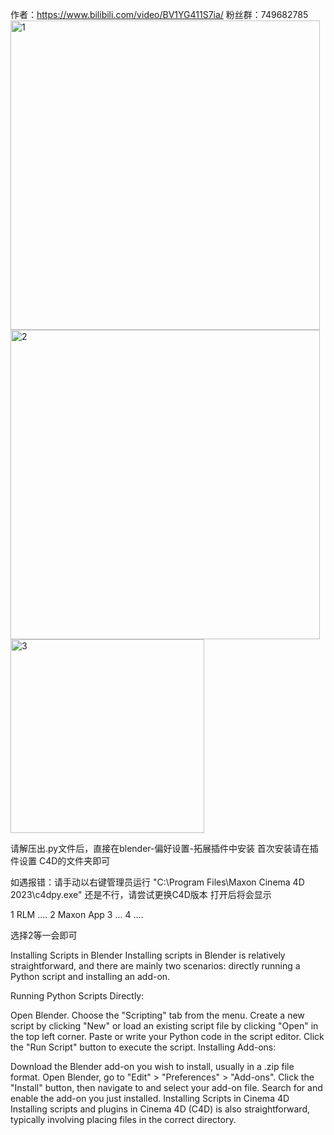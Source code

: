 作者：https://www.bilibili.com/video/BV1YG411S7ia/
粉丝群：749682785
<img width="495" alt="1" src="https://github.com/user-attachments/assets/0b215f08-5caf-4691-aec2-82262b928503">
<img width="495" alt="2" src="https://github.com/user-attachments/assets/c3c6eb1e-7047-4ca6-a198-012a4cd1ecdd">
<img width="310" alt="3" src="https://github.com/user-attachments/assets/6c8af83b-e6d3-4114-b410-b61c373115d1">



请解压出.py文件后，直接在blender-偏好设置-拓展插件中安装
首次安装请在插件设置 C4D的文件夹即可 

如遇报错：请手动以右键管理员运行 "C:\Program Files\Maxon Cinema 4D 2023\c4dpy.exe"
还是不行，请尝试更换C4D版本
打开后将会显示 

1 RLM ....
2 Maxon App
3 ...
4 ....


选择2等一会即可


Installing Scripts in Blender Installing scripts in Blender is relatively straightforward, and there are mainly two scenarios: directly running a Python script and installing an add-on.

Running Python Scripts Directly:

Open Blender. Choose the "Scripting" tab from the menu. Create a new script by clicking "New" or load an existing script file by clicking "Open" in the top left corner. Paste or write your Python code in the script editor. Click the "Run Script" button to execute the script. Installing Add-ons:

Download the Blender add-on you wish to install, usually in a .zip file format. Open Blender, go to "Edit" > "Preferences" > "Add-ons". Click the "Install" button, then navigate to and select your add-on file. Search for and enable the add-on you just installed. Installing Scripts in Cinema 4D Installing scripts and plugins in Cinema 4D (C4D) is also straightforward, typically involving placing files in the correct directory.
